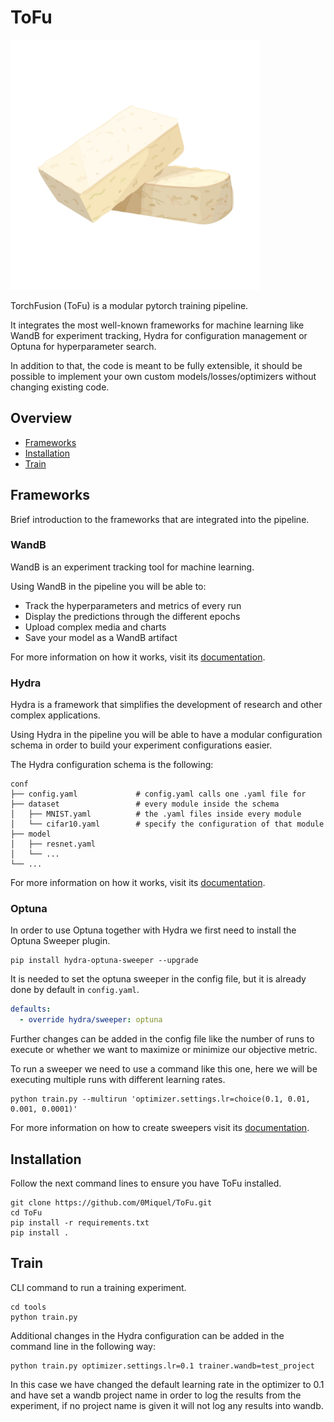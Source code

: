 # ToFu
<img src="media/tofu.png" alt="drawing" width="400"/>

TorchFusion (ToFu) is a modular pytorch training pipeline.

It integrates the most well-known frameworks for machine learning like WandB for experiment 
tracking, Hydra for configuration management or Optuna for hyperparameter search.

In addition to that, the code is meant to be fully extensible, it should be possible to
implement your own custom models/losses/optimizers without changing 
existing code.

## Overview
- [Frameworks](#frameworks)
- [Installation](#installation)
- [Train](#train)

## Frameworks
Brief introduction to the frameworks that are integrated into the pipeline.

### WandB
WandB is an experiment tracking tool for machine learning.

Using WandB in the pipeline you will be able to:
- Track the hyperparameters and metrics of every run
- Display the predictions through the different epochs
- Upload complex media and charts
- Save your model as a WandB artifact

For more information on how it works, visit its [documentation](https://docs.wandb.ai/).


### Hydra
Hydra is a framework that simplifies the development of research and other complex applications.

Using Hydra in the pipeline you will be able to have a modular configuration schema in order 
to build your experiment configurations easier.

The Hydra configuration schema is the following:
```
conf
├── config.yaml             # config.yaml calls one .yaml file for 
├── dataset                 # every module inside the schema
│   ├── MNIST.yaml          # the .yaml files inside every module
│   └── cifar10.yaml        # specify the configuration of that module   
├── model                   
│   ├── resnet.yaml         
│   └── ...   
└── ...
```
For more information on how it works, visit its [documentation](https://hydra.cc/docs/intro/).


### Optuna
In order to use Optuna together with Hydra we first need to install the Optuna Sweeper plugin.
```commandline
pip install hydra-optuna-sweeper --upgrade
```
It is needed to set the optuna sweeper in the config file, but it is already done by default in `config.yaml`.
```yaml
defaults:
  - override hydra/sweeper: optuna
```
Further changes can be added in the config file like the number of runs to execute or
whether we want to maximize or minimize our objective metric.

To run a sweeper we need to use a command like this one, here we will be executing multiple 
runs with different learning rates.
```commandline
python train.py --multirun 'optimizer.settings.lr=choice(0.1, 0.01, 0.001, 0.0001)'
```
For more information on how to create sweepers visit its [documentation](https://hydra.cc/docs/plugins/optuna_sweeper/).

## Installation
Follow the next command lines to ensure you have ToFu installed.
```commandline
git clone https://github.com/0Miquel/ToFu.git
cd ToFu
pip install -r requirements.txt
pip install .
```

## Train
CLI command to run a training experiment.
```
cd tools
python train.py 
```
Additional changes in the Hydra configuration can be added in the command line 
in the following way:
```
python train.py optimizer.settings.lr=0.1 trainer.wandb=test_project
```
In this case we have changed the default learning rate in the optimizer to 0.1 and
have set a wandb project name in order to log the results from the experiment,
if no project name is given it will not log any results into wandb.
